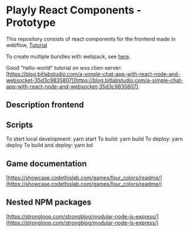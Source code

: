 # Playly React Components - Prototype

This repository consists of react components for the frontend made in webflow, [Tutorial](https://webflow.com/blog/react-components-in-webflow)

To create multiple bundles with webpack, see [here](https://webpack.js.org/guides/code-splitting/).

Good "hello-world" tutorial on wss clien-server: [https://blog.bitlabstudio.com/a-simple-chat-app-with-react-node-and-websocket-35d3c9835807](https://blog.bitlabstudio.com/a-simple-chat-app-with-react-node-and-websocket-35d3c9835807).

## Description frontend

## Scripts

To start local development: yarn start
To build: yarn build
To deploy: yarn deploy
To build and deploy: yarn bd

## Game documentation

[https://showcase.codethislab.com/games/four_colors/readme/](https://showcase.codethislab.com/games/four_colors/readme/)

## Nested NPM packages

[https://strongloop.com/strongblog/modular-node-js-express/](https://strongloop.com/strongblog/modular-node-js-express/)
